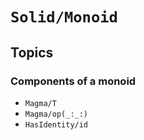 # ``Solid/Monoid``

## Topics

### Components of a monoid
- ``Magma/T``
- ``Magma/op(_:_:)``
- ``HasIdentity/id``
